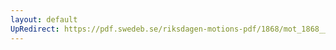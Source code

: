 ```yaml
---
layout: default
UpRedirect: https://pdf.swedeb.se/riksdagen-motions-pdf/1868/mot_1868__ak__00270/mot_1868__ak__00270_001.pdf
---
```

